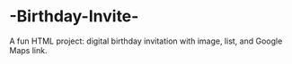 # -Birthday-Invite-
A fun HTML project: digital birthday invitation with image, list, and Google Maps link.
